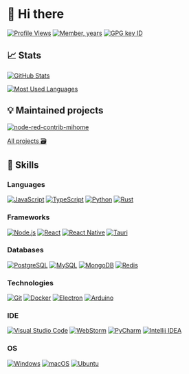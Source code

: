 # 👋 Hi there

[![Profile Views](https://komarev.com/ghpvc/?username=BOOMER74&color=316DCA&style=flat-square)](#-hi-there)
[![Member, years](https://badges.strrl.dev/years/BOOMER74?label=Member,%20years&color=316DCA&style=flat-square)](#-hi-there)
[![GPG key ID](https://img.shields.io/static/v1?label=GPG&message=F73DB1A94F435EB6&color=1E7E34&style=flat-square)](#-hi-there)

## 📈 Stats

[![GitHub Stats](https://github-readme-stats.vercel.app/api?username=BOOMER74&custom_title=GitHub%20Stats&show_icons=true&bg_color=2D333B&border_color=444C56&title_color=ADBAC7&icon_color=316DCA&text_color=ADBAC7)](#-stats)

[![Most Used Languages](https://github-readme-stats.vercel.app/api/top-langs/?username=BOOMER74&layout=compact&bg_color=2D333B&border_color=444C56&title_color=ADBAC7&text_color=ADBAC7)](#-stats)

## 💡 Maintained projects

[![node-red-contrib-mihome](https://github-readme-stats.vercel.app/api/pin/?username=BOOMER74&repo=node-red-contrib-mihome&bg_color=2D333B&border_color=444C56&title_color=316DCA&text_color=ADBAC7)](https://github.com/BOOMER74/node-red-contrib-mihome)

[All projects 🗃️](https://github.com/BOOMER74?tab=repositories)

## 🥊 Skills

### Languages

[![JavaScript](https://img.shields.io/badge/javascript-323330?&style=for-the-badge&logo=javascript&logoColor=%23F7DF1E)](https://github.com/BOOMER74/node-red-contrib-mihome)
[![TypeScript](https://img.shields.io/badge/typescript-007ACC?&style=for-the-badge&logo=typescript&logoColor=white)](#languages)
[![Python](https://img.shields.io/badge/python-14354C?&style=for-the-badge&logo=python&logoColor=white)](https://github.com/BOOMER74/WebCamServer)
[![Rust](https://img.shields.io/badge/rust-000000?&style=for-the-badge&logo=rust&logoColor=white)](#languages)

### Frameworks

[![Node.js](https://img.shields.io/badge/node.js-43853D?&style=for-the-badge&logo=node.js&logoColor=white)](https://github.com/BOOMER74/node-red-contrib-mihome)
[![React](https://img.shields.io/badge/react-20232a?&style=for-the-badge&logo=react&logoColor=%2361DAFB)](#frameworks)
[![React Native](https://img.shields.io/badge/react_native-20232a?&style=for-the-badge&logo=react&logoColor=%2361DAFB)](#frameworks)
[![Tauri](https://img.shields.io/badge/Tauri-24C8DB?&style=for-the-badge&logo=tauri&logoColor=white)](#frameworks)

### Databases

[![PostgreSQL](https://img.shields.io/badge/postgres-316192?&style=for-the-badge&logo=postgresql&logoColor=white)](#databases)
[![MySQL](https://img.shields.io/badge/mysql-00f?&style=for-the-badge&logo=mysql&logoColor=white)](#databases)
[![MongoDB](https://img.shields.io/badge/MongoDB-4ea94b?&style=for-the-badge&logo=mongodb&logoColor=white)](#databases)
[![Redis](https://img.shields.io/badge/Redis-DD0031?&style=for-the-badge&logo=redis&logoColor=white)](#databases)

### Technologies

[![Git](https://img.shields.io/badge/Git-F05032?style=for-the-badge&logo=git&logoColor=white)](#technologies)
[![Docker](https://img.shields.io/badge/Docker-2CA5E0?style=for-the-badge&logo=docker&logoColor=white)](#technologies)
[![Electron](https://img.shields.io/badge/Electron-191970?style=for-the-badge&logo=electron&logoColor=white)](#technologies)
[![Arduino](https://img.shields.io/badge/Arduino-00979D?style=for-the-badge&logo=arduino&logoColor=white)](#technologies)

### IDE

[![Visual Studio Code](https://img.shields.io/badge/Visual_Studio_Code-0078D4?style=for-the-badge&logo=visual-studio-code&logoColor=white)](#ide)
[![WebStorm](http://img.shields.io/badge/WebStorm-000000?style=for-the-badge&logo=webstorm&logoColor=white)](#ide)
[![PyCharm](https://img.shields.io/badge/PyCharm-000000?&style=for-the-badge&logo=pycharm&logoColor=white)](#ide)
[![Intellij IDEA](https://img.shields.io/badge/IntelliJ_IDEA-000000?style=for-the-badge&logo=intellij-idea&logoColor=white)](#ide)

### OS

[![Windows](https://img.shields.io/badge/Windows-0078D6?style=for-the-badge&logo=windows&logoColor=white)](#technologies)
[![macOS](https://img.shields.io/badge/macOS-000000?style=for-the-badge&logo=macos&logoColor=white)](#technologies)
[![Ubuntu](https://img.shields.io/badge/Ubuntu-E95420?style=for-the-badge&logo=ubuntu&logoColor=white)](#technologies)
